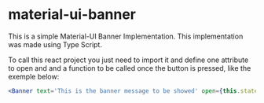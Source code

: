 # material-ui-banner
This is a simple Material-UI Banner Implementation. This implementation was made using Type Script.

To call this react project you just need to import it and define one attribute to open and and a function to be called once the button is pressed, like the exemple below:

```jsx
<Banner text='This is the banner message to be showed' open={this.state.showPropPautada} onClose={this.onCloseBanner}/>       

```
